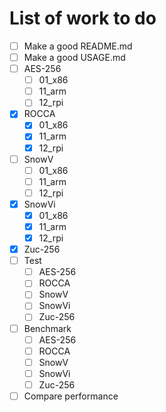# List of work to do

- [ ] Make a good README.md
- [ ] Make a good USAGE.md
- [ ] AES-256
  - [ ] 01_x86
  - [ ] 11_arm
  - [ ] 12_rpi
- [x] ROCCA
  - [x] 01_x86
  - [x] 11_arm
  - [x] 12_rpi
- [ ] SnowV
  - [ ] 01_x86
  - [ ] 11_arm
  - [ ] 12_rpi
- [x] SnowVi
  - [x] 01_x86
  - [x] 11_arm
  - [x] 12_rpi
- [x] Zuc-256
- [ ] Test
  - [ ] AES-256
  - [ ] ROCCA
  - [ ] SnowV
  - [ ] SnowVi
  - [ ] Zuc-256
- [ ] Benchmark
  - [ ] AES-256
  - [ ] ROCCA
  - [ ] SnowV
  - [ ] SnowVi
  - [ ] Zuc-256
- [ ] Compare performance
